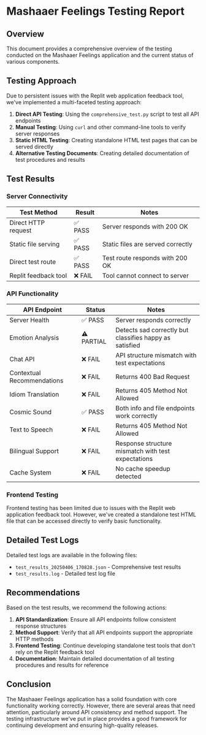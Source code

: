# Mashaaer Feelings Testing Report

## Overview

This document provides a comprehensive overview of the testing conducted on the Mashaaer Feelings application and the current status of various components.

## Testing Approach

Due to persistent issues with the Replit web application feedback tool, we've implemented a multi-faceted testing approach:

1. **Direct API Testing**: Using the `comprehensive_test.py` script to test all API endpoints
2. **Manual Testing**: Using `curl` and other command-line tools to verify server responses
3. **Static HTML Testing**: Creating standalone HTML test pages that can be served directly
4. **Alternative Testing Documents**: Creating detailed documentation of test procedures and results

## Test Results

### Server Connectivity

| Test Method | Result | Notes |
|-------------|--------|-------|
| Direct HTTP request | ✅ PASS | Server responds with 200 OK |
| Static file serving | ✅ PASS | Static files are served correctly |
| Direct test route | ✅ PASS | Test route responds with 200 OK |
| Replit feedback tool | ❌ FAIL | Tool cannot connect to server |

### API Functionality

| API Endpoint | Status | Notes |
|--------------|--------|-------|
| Server Health | ✅ PASS | Server responds correctly |
| Emotion Analysis | ⚠️ PARTIAL | Detects sad correctly but classifies happy as satisfied |
| Chat API | ❌ FAIL | API structure mismatch with test expectations |
| Contextual Recommendations | ❌ FAIL | Returns 400 Bad Request |
| Idiom Translation | ❌ FAIL | Returns 405 Method Not Allowed |
| Cosmic Sound | ✅ PASS | Both info and file endpoints work correctly |
| Text to Speech | ❌ FAIL | Returns 405 Method Not Allowed |
| Bilingual Support | ❌ FAIL | Response structure mismatch with test expectations |
| Cache System | ❌ FAIL | No cache speedup detected |

### Frontend Testing

Frontend testing has been limited due to issues with the Replit web application feedback tool. However, we've created a standalone test HTML file that can be accessed directly to verify basic functionality.

## Detailed Test Logs

Detailed test logs are available in the following files:

- `test_results_20250406_170828.json` - Comprehensive test results
- `test_results.log` - Detailed test log file

## Recommendations

Based on the test results, we recommend the following actions:

1. **API Standardization**: Ensure all API endpoints follow consistent response structures
2. **Method Support**: Verify that all API endpoints support the appropriate HTTP methods
3. **Frontend Testing**: Continue developing standalone test tools that don't rely on the Replit feedback tool
4. **Documentation**: Maintain detailed documentation of all testing procedures and results for reference

## Conclusion

The Mashaaer Feelings application has a solid foundation with core functionality working correctly. However, there are several areas that need attention, particularly around API consistency and method support. The testing infrastructure we've put in place provides a good framework for continuing development and ensuring high-quality releases.
